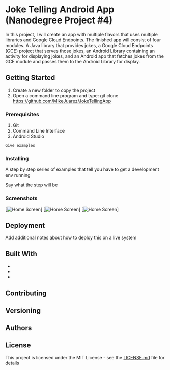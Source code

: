 # Joke Telling Android App (Nanodegree Project #4)

In this project, I will create an app with multiple flavors that uses multiple libraries and Google Cloud Endpoints. The finished app will consist of four modules. A Java library that provides jokes, a Google Cloud Endpoints (GCE) project that serves those jokes, an Android Library containing an activity for displaying jokes, and an Android app that fetches jokes from the GCE module and passes them to the Android Library for display.

## Getting Started

1.  Create a new folder to copy the project
2.  Open a command line program and type: git clone https://github.com/MikeJuarez/JokeTellingApp

### Prerequisites

1. Git
2. Command Line Interface
3. Android Studio

```
Give examples
```

### Installing

A step by step series of examples that tell you have to get a development env running

Say what the step will be

### Screenshots

[![Home Screen](https://github.com/mikejuarez/_images/1main_screen.png)]
[![Home Screen](https://github.com/mikejuarez/_images/2interstitial_ad_screenshot)]
[![Home Screen](https://github.com/mikejuarez/_images/3the_joke.png)]

## Deployment

Add additional notes about how to deploy this on a live system

## Built With

* 
* 
* 

## Contributing



## Versioning



## Authors



## License

This project is licensed under the MIT License - see the [LICENSE.md](LICENSE.md) file for details
